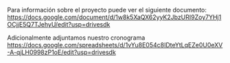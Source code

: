 Para información sobre el proyecto puede ver el siguiente documento:
https://docs.google.com/document/d/1w8k5XaQX62yyK2JbzURI9Zoy7YHj1OCjjE5Q7TJehyU/edit?usp=drivesdk

Adicionalmente adjuntamos nuestro cronograma
https://docs.google.com/spreadsheets/d/1vYu8E054c8IDteYtLqEZe0U0eXV-A-qjLH0998zP1oE/edit?usp=drivesdk
